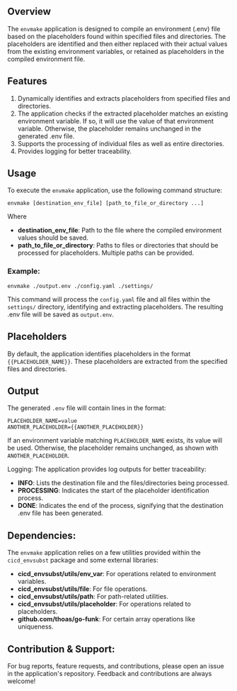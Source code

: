 ## Overview
The `envmake` application is designed to compile an environment (.env) file based on the placeholders found within specified files and directories. The placeholders are identified and then either replaced with their actual values from the existing environment variables, or retained as placeholders in the compiled environment file.

## Features
1. Dynamically identifies and extracts placeholders from specified files and directories.
2. The application checks if the extracted placeholder matches an existing environment variable. If so, it will use the value of that environment variable. Otherwise, the placeholder remains unchanged in the generated .env file.
3. Supports the processing of individual files as well as entire directories.
4. Provides logging for better traceability.

## Usage
To execute the `envmake` application, use the following command structure:

```shell
envmake [destination_env_file] [path_to_file_or_directory ...]
```
Where
* **destination_env_file**: Path to the file where the compiled environment values should be saved.
* **path_to_file_or_directory**: Paths to files or directories that should be processed for placeholders. Multiple paths can be provided.

### Example:
```shell
envmake ./output.env ./config.yaml ./settings/
```
This command will process the `config.yaml` file and all files within the `settings/` directory, identifying and extracting placeholders. The resulting .env file will be saved as `output.env`.

## Placeholders
By default, the application identifies placeholders in the format `{{PLACEHOLDER_NAME}}`. These placeholders are extracted from the specified files and directories.

## Output
The generated `.env` file will contain lines in the format:

```
PLACEHOLDER_NAME=value
ANOTHER_PLACEHOLDER={{ANOTHER_PLACEHOLDER}}
```
If an environment variable matching `PLACEHOLDER_NAME` exists, its value will be used. Otherwise, the placeholder remains unchanged, as shown with `ANOTHER_PLACEHOLDER`.

Logging:
The application provides log outputs for better traceability:

* **INFO**: Lists the destination file and the files/directories being processed.
* **PROCESSING**: Indicates the start of the placeholder identification process.
* **DONE**: Indicates the end of the process, signifying that the destination .env file has been generated.

## Dependencies:
The `envmake` application relies on a few utilities provided within the `cicd_envsubst` package and some external libraries:

* **cicd_envsubst/utils/env_var**: For operations related to environment variables.
* **cicd_envsubst/utils/file**: For file operations.
* **cicd_envsubst/utils/path**: For path-related utilities.
* **cicd_envsubst/utils/placeholder**: For operations related to placeholders.
* **github.com/thoas/go-funk**: For certain array operations like uniqueness.

## Contribution & Support:
For bug reports, feature requests, and contributions, please open an issue in the application's repository. Feedback and contributions are always welcome!